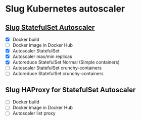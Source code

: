 # Slug Kubernetes autoscaler

## [Slug StatefulSet Autoscaler](https://github.com/Tedezed/slug-containers/tree/master/statefulset_autoscaler)

- [x] Docker build
- [ ] Docker image in Docker Hub
- [x] Autoscaler StatefulSet
- [x] Autoscaler max/min replicas
- [x] Autoreduce StatefulSet Normal (Simple containers)
- [ ] Autoscaler StatefulSet crunchy-containers
- [ ] Autoreduce StatefulSet crunchy-containers

## Slug HAProxy for StatefulSet Autoscaler

- [ ] Docker build
- [ ] Docker image in Docker Hub
- [ ] Autoscaler list proxy
